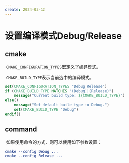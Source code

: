 ```yaml
---
create: 2024-03-12
---
```

# 设置编译模式Debug/Release

## cmake

​	`CMAKE_CONFIGURATION_TYPES`宏定义了编译模式。

​	`CMAKE_BUILD_TYPE`表示当前选中的编译模式。

```cmake
set(CMAKE_CONFIGURATION_TYPES "Debug;Release")
if (CMAKE_BUILD_TYPE MATCHES "(Debug)|(Release)")
    message("Current build type: ${CMAKE_BUILD_TYPE}")
else()
    message("Set default buile type to Debug.")
    set(CMAKE_BUILD_TYPE "Debug")
endif()
```

## command

​	如果使用命令的方式，则可以使用如下参数设置：

```cmake
cmake --config Debug ...
cmake --config Release ...
```

